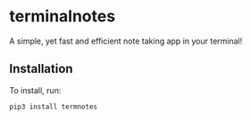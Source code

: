 # terminalnotes
A simple, yet fast and efficient note taking app in your terminal!

## Installation

To install, run:

```bash
pip3 install termnotes